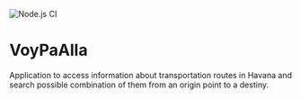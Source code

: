 ![Node.js CI](https://github.com/mariseltm/VoyPaAlla/workflows/Node.js%20CI/badge.svg)

# VoyPaAlla
Application to access information about transportation routes in Havana and search possible combination of them from an origin point to a destiny.
